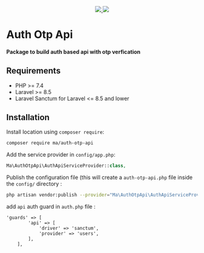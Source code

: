 <p align="center">
<a href="https://github.com/stevebauman/location/actions">

<a href="https://packagist.org/packages/ma/auth-otp-api">
<img src="https://img.shields.io/github/issues/MOHAMMED-ABD-RAZAQ/auth-otp-api">
</a>
<a href="https://packagist.org/packages/ma/auth-otp-api">
<img src="https://img.shields.io/packagist/l/stevebauman/location.svg?style=flat-square">
</a>

# Auth Otp Api

#### Package to build auth based api with otp verfication

## Requirements

- PHP >= 7.4
- Laravel >= 8.5
- Laravel Sanctum for Laravel <= 8.5 and lower

## Installation

Install location using `composer require`:

```bash
composer require ma/auth-otp-api
```

Add the service provider in `config/app.php`:


```php
Ma\AuthOtpApi\AuthApiServiceProvider::class,
```

Publish the configuration file (this will create a `auth-otp-api.php` file inside the `config/` directory :

```bash
php artisan vendor:publish --provider="Ma\AuthOtpApi\AuthApiServiceProvider"
```

add `api` auth guard in `auth.php` file :
```
'guards' => [
        'api' => [
            'driver' => 'sanctum',
            'provider' => 'users',
        ],
    ],
```
